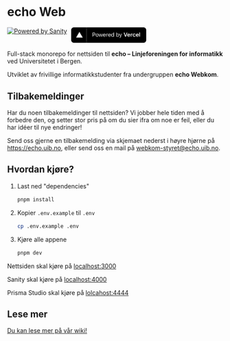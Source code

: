 # echo Web

<div aling="center" style="display: flex;gap: 10px; margin: 10px auto;">
  <a href="https://sanity.io" target="_blank" rel="noopener">
    <img src="https://cdn.sanity.io/images/3do82whm/next/51af00784c5addcf63ae7f0c416756acca7e63ac-353x71.svg?dl=sanity-logo.svg" width="180" alt="Powered by Sanity" />
  </a>

  <a href="https://vercel.com/?utm_source=echo-webkom&utm_campaign=oss" target="_blank" rel="noopener">
    <img src="assets/powered-by-vercel.svg" width="175" alt="Powered by Vercel" />
  </a>
</div>

Full-stack monorepo for nettsiden til **echo – Linjeforeningen for informatikk** ved Universitetet i Bergen.

Utviklet av frivillige informatikkstudenter fra undergruppen **echo Webkom**.

## Tilbakemeldinger

Har du noen tilbakemeldinger til nettsiden?
Vi jobber hele tiden med å forbedre den,
og setter stor pris på om du sier ifra om noe er feil,
eller du har idéer til nye endringer!

Send oss gjerne en tilbakemelding via skjemaet nederst i høyre hjørne på https://echo.uib.no,
eller send oss en mail på [webkom-styret@echo.uib.no](mailto:webkom-styret@echo.uib.no).

## Hvordan kjøre?

1. Last ned "dependencies"

   ```sh
   pnpm install
   ```

2. Kopier `.env.example` til `.env`

   ```sh
   cp .env.example .env
   ```

3. Kjøre alle appene

   ```sh
   pnpm dev
   ```

Nettsiden skal kjøre på [localhost:3000](http://localhost:3000/)

Sanity skal kjøre på [localhost:4000](http://localhost:4000/)

Prisma Studio skal kjøre på [lolcahost:4444](http://localhost:4444/)

## Lese mer

[Du kan lese mer på vår wiki!](https://github.com/echo-webkom/new-echo-web-monorepo/wiki)

